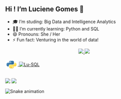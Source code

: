 ## Hi ! I’m Luciene Gomes 👋


- 🎓 I’m studing: Big Data and Intelligence Analytics
- 👩‍💻 I’m currently learning: Python and SQL
- 😄 Pronouns: She / Her
- ⚡ Fun fact: Venturing in the world of data!

<div align="center">
  <a href="https://github.com/lucienegomes19">
  <img height="180em" src="https://github-readme-stats.vercel.app/api?username=lucienegomes19&show_icons=true&theme=dracula&include_all_commits=true&count_private=true"/>
  <img height="180em" src="https://github-readme-stats.vercel.app/api/top-langs/?username=lucienegomes19&layout=compact&langs_count=7&theme=dracula"/>
</div>
 
<div style="display: inline_block"><br>
  <img align="center" alt="Lu-Python" height="30" width="40" src="https://raw.githubusercontent.com/devicons/devicon/master/icons/python/python-original.svg">
  <img align="center" alt="Lu-SQL" height="30" width="40" src="https://cdn.jsdelivr.net/gh/devicons/devicon/icons/mysql/mysql-original.svg" />
 
</div>
  
  ##
 
<div> 
  <a href = "mailto:lucienegomes19@gmail.com"><img src="https://img.shields.io/badge/-Gmail-%23333?style=for-the-badge&logo=gmail&logoColor=white" target="_blank"></a>
  <a href="https:///www.linkedin.com/in/lucienegomes/" target="_blank"><img src="https://img.shields.io/badge/-LinkedIn-%230077B5?style=for-the-badge&logo=linkedin&logoColor=white" target="_blank"></a> 
  
  
 ![Snake animation](https://github.com/lucienegomes19/lucienegomes19/blob/output/github-contribution-grid-snake.svg)
 
</div>
  
